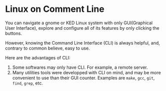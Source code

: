 # Linux on Comment Line

You can navigate a gnome or KED Linux system with only GUI(Graphical User Interface), explore and configure all of its features by only clicking the buttons. 

However, knowing the Command Line Interface (CLI) is always helpful, and, contrary to common believe, easy to use.

Here are the advantages of CLI:

1. Some softwares may only have CLI. For example, a remote server.
1. Many utilities tools were developped with CLI on mind, and may be more convenient to use than their GUI counter. Examples are `make`, `gcc`, `git`, `find`, `grep`, etc.
